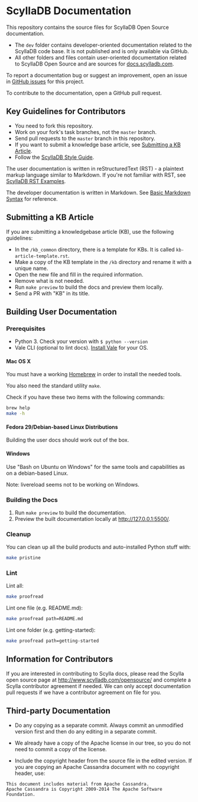 # ScyllaDB Documentation

This repository contains the source files for ScyllaDB Open Source documentation.

- The `dev` folder contains developer-oriented documentation related to the ScyllaDB code base. It is not published and is only available via GitHub.
- All other folders and files contain user-oriented documentation related to ScyllaDB Open Source and are sources for [docs.scylladb.com](https://docs.scylladb.com/).

To report a documentation bug or suggest an improvement, open an issue in [GitHub issues](https://github.com/scylladb/scylla/issues) for this project.

To contribute to the documentation, open a GitHub pull request.

## Key Guidelines for Contributors

- You need to fork this repository.
- Work on your fork's task branches, not the `master` branch.
- Send pull requests to the `master` branch in this repository.
- If you want to submit a knowledge base article, see [Submitting a KB Article](#submitting-a-kb-article).
- Follow the [ScyllaDB Style Guide](https://docs.google.com/document/d/1lyHp1MKdyj0Hh3NprNFvEczA4dFSZIFoukGUvFJb9yE/edit?usp=sharing).

The user documentation is written in reStructuredText (RST) - a plaintext markup language similar to Markdown. If you're not familiar with RST, see [ScyllaDB RST Examples](https://sphinx-theme.scylladb.com/stable/examples/index.html).

The developer documentation is written in Markdown. See [Basic Markdown Syntax](https://www.markdownguide.org/basic-syntax/) for reference.


## Submitting a KB Article

If you are submitting a knowledgebase article (KB), use the following guidelines:
* In the `/kb_common` directory, there is a template for KBs. It is called `kb-article-template.rst`.
* Make a copy of the KB template in the `/kb` directory and rename it with a unique name.
* Open the new file and fill in the required information. 
* Remove what is not needed. 
* Run `make preview` to build the docs and preview them locally.
* Send a PR with "KB" in its title. 


## Building User Documentation

### Prerequisites

* Python 3. Check your version with `$ python --version`
* Vale CLI (optional to lint docs). [Install Vale](https://docs.errata.ai/vale/install) for your OS.

#### Mac OS X

You must have a working [Homebrew](http://brew.sh/) in order to install the needed tools.

You also need the standard utility `make`.

Check if you have these two items with the following commands:

```sh
brew help
make -h
```

#### Fedora 29/Debian-based Linux Distributions

Building the user docs should work out of the box.

#### Windows

Use "Bash on Ubuntu on Windows" for the same tools and capabilities as on a debian-based Linux.

Note: livereload seems not to be working on Windows.

### Building the Docs 

1. Run `make preview` to build the documentation.
1. Preview the built documentation locally at http://127.0.0.1:5500/.

### Cleanup

You can clean up all the build products and auto-installed Python stuff with:

```sh
make pristine
```

### Lint

Lint all:

```sh
make proofread
```

Lint one file (e.g. README.md):

```sh
make proofread path=README.md
```

Lint one folder (e.g. getting-started):

```sh
make proofread path=getting-started
```

## Information for Contributors

If you are interested in contributing to Scylla
docs, please read the Scylla open source page at
http://www.scylladb.com/opensource/ and complete
a Scylla contributor agreement if needed.  We can
only accept documentation pull requests if we have
a contributor agreement on file for you.


## Third-party Documentation

 * Do any copying as a separate commit.  Always commit an unmodified version first and then do any editing in a separate commit.

 * We already have a copy of the Apache license in our tree, so you do not need to commit a copy of the license.

 * Include the copyright header from the source file in the edited version.  If you are copying an Apache Cassandra document with no copyright header, use:

```
This document includes material from Apache Cassandra.
Apache Cassandra is Copyright 2009-2014 The Apache Software Foundation.
```
